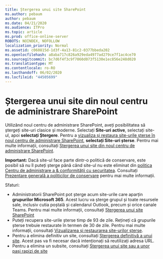 ```yaml
---
title: Ștergerea unui site SharePoint
ms.author: pebaum
author: pebaum
ms.date: 04/21/2020
ms.audience: ITPro
ms.topic: article
ms.prod: office-online-server
ROBOTS: NOINDEX, NOFOLLOW
localization_priority: Normal
ms.assetid: c060815d-1d3f-4a13-81c2-0377bbeda202
ms.openlocfilehash: a8aba717c826a929eda4977ad279ce7f1ac4ce70
ms.sourcegitcommit: bc7d6f4f3c9f7060d073f5130e1ec856e248d020
ms.translationtype: MT
ms.contentlocale: ro-RO
ms.lasthandoff: 06/02/2020
ms.locfileid: "44505699"
---
```

# <a name="delete-a-site-from-the-new-sharepoint-admin-center"></a>Ștergerea unui site din noul centru de administrare SharePoint

Utilizând noul centru de administrare SharePoint, aveți posibilitatea să ștergeți site-uri clasice și moderne. Selectați **Site-uri active**, selectați site-ul, apoi **selectați Ștergere**. Pentru a [vizualiza și restaura site-urile șterse în noul centru de administrare SharePoint](https://docs.microsoft.com/sharepoint/view-and-restore-deleted-sites-in-new-admin-center), **selectați Site-uri șterse**. Pentru mai multe informații, consultați [Ștergerea unui site din noul centru de administrare SharePoint](https://docs.microsoft.com/sharepoint/delete-site-collection#delete-a-site-in-the-new-sharepoint-admin-center).

**Important:** Dacă site-ul face parte dintr-o politică de conservare, este posibil să nu îl puteți șterge până când site-ul nu este eliminat din [politica Centru de administrare a &amp; conformității cu securitatea](https://protection.office.com/?rfr=AdminCenter#/homepage). Consultați [Prezentare generală a politicilor de conservare](https://docs.microsoft.com/microsoft-365/compliance/retention-policies) pentru mai multe informații. 

Sfaturi:
- Administratorii SharePoint pot șterge acum site-urile care aparțin **grupurilor Microsoft 365**. Acest lucru va șterge grupul și toate resursele sale, inclusiv cutia poștală și calendarul Outlook, precum și orice canale Teams. Pentru mai multe informații, consultați [Ștergerea unui site SharePoint](https://docs.microsoft.com/sharepoint/manage-sites-in-new-admin-center#delete-a-site)
- Puteți recupera site-urile șterse timp de 93 de zile. Rețineți că grupurile șterse trebuie restaurate în termen de 30 de zile. Pentru mai multe informații, consultați [Vizualizarea și restaurarea site-urilor șterse](https://docs.microsoft.com/sharepoint/view-and-restore-deleted-sites-in-new-admin-center).
- Pentru a elimina definitiv un site, consultați [Ștergerea definitivă a unui site](https://docs.microsoft.com/sharepoint/delete-site-collection#permanently-delete-a-site). Acest pas va fi necesar dacă intenționați să reutilizați adresa URL. 
- Pentru a elimina un subsite, consultați [Ștergerea unui site sau a unor pași rapizi de site](https://support.office.com/article/Delete-a-SharePoint-site-or-subsite-bc37b743-0cef-475e-9a8c-8fc4d40179fb#__bkmkshortcut)
